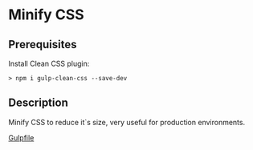 # Minify CSS
## Prerequisites
Install Clean CSS plugin:
```
> npm i gulp-clean-css --save-dev
```

## Description
Minify CSS to reduce it`s size, very useful for production environments.

[Gulpfile](gulpfile.js)